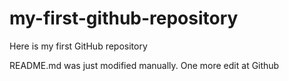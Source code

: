 # my-first-github-repository
Here is my first GitHub repository

README.md was just modified manually. One more edit at Github
